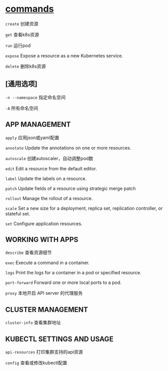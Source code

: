 # [commands](https://kubernetes.io/docs/reference/generated/kubectl/kubectl-commands)

`create` 创建资源

`get` 查看k8s资源

`run` 运行pod

`expose` Expose a resource as a new Kubernetes service.

`delete` 删除k8s资源

## [通用选项]

`-n --namespace` 指定命名空间

`-A` 所有命名空间

## APP MANAGEMENT

`apply` 应用json或yaml配置

`annotate` Update the annotations on one or more resources.

`autoscale` 创建autoscaler，自动调整pod数

`edit` Edit a resource from the default editor.

`label` Update the labels on a resource.

`patch` Update fields of a resource using strategic merge patch

`rollout` Manage the rollout of a resource.

`scale` Set a new size for a deployment, replica set, replication controller, or stateful set.

`set` Configure application resources.

## WORKING WITH APPS

`describe` 查看资源细节

`exec` Execute a command in a container.

`logs` Print the logs for a container in a pod or specified resource.

`port-forward` Forward one or more local ports to a pod.

`proxy` 本地开启 API server 的代理服务

## CLUSTER MANAGEMENT

`cluster-info` 查看集群地址

## KUBECTL SETTINGS AND USAGE

`api-resources` 打印集群支持的api资源

`config` 查看或修改kubectl配置
